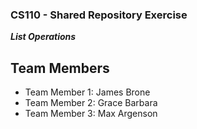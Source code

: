
### CS110 - Shared Repository Exercise

***List Operations***

## Team Members

* Team Member 1: James Brone
* Team Member 2: Grace Barbara
* Team Member 3: Max Argenson
